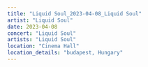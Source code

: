 ```yaml
---
title: "Liquid Soul_2023-04-08_Liquid Soul"
artist: "Liquid Soul"
date: 2023-04-08
concert: "Liquid Soul"
artists: "Liquid Soul"
location: "Cinema Hall"
location_details: "budapest, Hungary"
---
```

